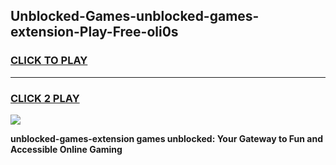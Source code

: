 
## Unblocked-Games-unblocked-games-extension-Play-Free-oli0s
<h3>
<a href="https://premium76.site?title=unblocked-games-extension&ref=23A">CLICK TO PLAY</a></h3>
<hr>

<h3>
<a href="https://premium76.site?title=unblocked-games-extension&ref=23A">CLICK 2 PLAY</a>
  
</h3>

<a href="https://premium76.site?title=unblocked-games-extension&ref=23A"><img src="https://clearcache.store/games.png"></a>


**unblocked-games-extension games unblocked: Your Gateway to Fun and Accessible Online Gaming**
